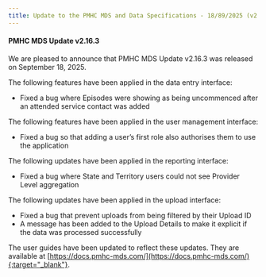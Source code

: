 ```yaml
---
title: Update to the PMHC MDS and Data Specifications - 18/89/2025 (v2.16.3)
---
```


#### PMHC MDS Update v2.16.3 ####

We are pleased to announce that PMHC MDS Update v2.16.3 was released on 
September 18, 2025.

The following features have been applied in the data entry interface:
* Fixed a bug where Episodes were showing as being uncommenced after 
  an attended service contact was added

The following features have been applied in the user management interface:
* Fixed a bug so that adding a user’s first role also authorises them 
  to use the application

The following updates have been applied in the reporting interface:
* Fixed a bug where State and Territory users could not see Provider 
  Level aggregation

The following updates have been applied in the upload interface:
* Fixed a bug that prevent uploads from being filtered by their Upload ID
* A message has been added to the Upload Details to make it explicit 
  if the data was processed successfully

The user guides have been updated to reflect these updates. They are available
at [https://docs.pmhc-mds.com/](https://docs.pmhc-mds.com/){:target="_blank"}.